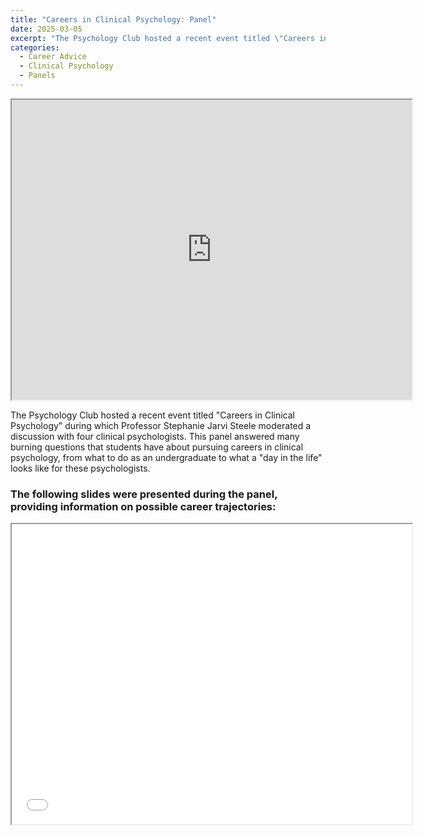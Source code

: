 ```yaml
---
title: "Careers in Clinical Psychology: Panel"
date: 2025-03-05
excerpt: "The Psychology Club hosted a recent event titled \"Careers in Clinical Psychology\" during which Professor Stephanie Jarvi Steele..."
categories:
  - Career Advice
  - Clinical Psychology
  - Panels
---
```

<iframe src="https://drive.google.com/file/d/1HioLGnGbGcKxHM411SlkmyJFIm-tskUs/preview" width="640" height="480" allow="autoplay"></iframe>

The Psychology Club hosted a recent event titled "Careers in Clinical Psychology" during which Professor Stephanie Jarvi Steele moderated a discussion with four clinical psychologists. This panel answered many burning questions that students have about pursuing careers in clinical psychology, from what to do as an undergraduate to what a "day in the life" looks like for these psychologists. 

### The following slides were presented during the panel, providing information on possible career trajectories:
<iframe src="/assets/Clinical-psych-INFO.pdf" width="640" height="480"></iframe>


